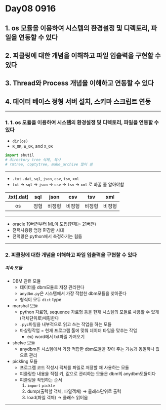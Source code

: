 # Day08 0916



## 1. os 모듈을 이용하여 시스템의 환경설정 및 디렉토리, 파일을 연동할 수 있다

## 2. 피클링에 대한 개념을 이해하고 파일 입출력을 구현할 수 있다

## 3. Thread와 Process 개념을 이해하고 연동할 수 있다

## 4. 데이터 베이스 정형 서버 설치, 스키마 스크립트 연동



<hr/>

### 1. 1. os 모듈을 이용하여 시스템의 환경설정 및 디렉토리, 파일을 연동할 수 있다

- `dir(os)`
- `R_OK`, `W_OK`, and `X_OK`

```python
import shutil
# directory tree 삭제, 복사
# rmtree, coptytree, make_archive 많이 씀
```



<hr/>

- `.txt` `.dat`, `sql`, `json`, `csv`, `tsv`, `xml`
- `txt` -> `sql` -> `json` -> `csv` -> `tsv` -> `xml` 로 바꿀 줄 알아야함 

| .txt(.dat) | sql  |  json  |  csv   |  tsv   |  xml   |
| :--------: | :--: | :----: | :----: | :----: | :----: |
|     os     | 정형 | 비정형 | 비정형 | 비정형 |비정형|

<hr/>

- oracle 19버전부터 ML이 도입(현재는 21버전)
- 전력사용량 엄청 민감한 시대
- 전력량은 python에서 측정하기는 힘듦

<hr/>

### 2. 피클링에 대한 개념을 이해하고 파일 입출력을 구현할 수 있다

##### 지속 모듈

- DBM 관련 모듈
  - 데이터를 dbm모듈로 저장 관리한다
  - `anydbm.py`은 시스템에서 가장 적함한 dbm모듈을 찾아준다
  - 형식이 모두 `dict` type
- marshal 모듈
  - python 자료형, sequence 자료형 등을 현재 시스템의 모듈로 사용할 수 있게 (객체단위로)매핑한다
  - `.pyc`파일을 내부적으로 읽고 쓰는 작업을 하는 모듈
  - 마샬링작업 = 현재 프로그램 툴에 맞춰 데이터 타입을 맞추는 작업
    - ex) word에서 txt파일 가져오기
- shelve 모듈
  - anydbm은 시스템에서 가장 적합한 dbm모듈을 찾아 주는 기능과 동일하나 값으로 관리
- pickling 모듈
  - 프로그램 코드 작성시 객체를 파일로 저장할 때 사용하는 모듈
  - 피클링한 내용을 직접 키, 값으로 관리하는 모듈은 dbm의 anydbm모듈이다
  - 피클링을 작업하는 순서
    1. `import` `pickle`
    2. dump(출력할 객체, 파일객체) -> 클래스단위로 출력
    3. load(파일 객체) -> 클래스 읽어옴

<hr/>








